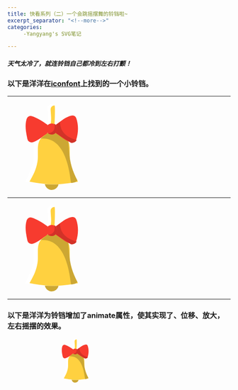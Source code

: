 ```yaml
---
title: 快看系列（二）一个会跳摇摆舞的铃铛啦~
excerpt_separator: "<!--more-->"
categories:
     -Yangyang's SVG笔记

---
```


##### 天气太冷了，就连铃铛自己都冷到左右打颤！
<!--more-->

### 以下是洋洋在[iconfont](https://www.iconfont.cn/)上找到的一个小铃铛。


***

<div>
	<svg t="1610622417194" class="icon" viewBox="0 0 1024 1024" version="1.1" xmlns="http://www.w3.org/2000/svg" p-id="4160" width="200" height="200"><path d="M556.8 63.888A44.912 44.912 0 0 0 512.016 16h-0.032A44.928 44.928 0 0 0 467.2 63.888l5.344 80.24C476.352 201.296 464 256 464 256h96s-12.352-54.8-8.528-112.032l5.328-80.08zM720 527.968A207.968 207.968 0 0 0 512.032 320H512a208 208 0 0 0-208 208v80c0 67.824-20.384 128.4-32 159.536C254.704 813.92 208 912 208 912c222.64 41.216 382.624 41.296 608 0 0 0-48.112-95.504-64-144.464-10.224-31.472-32-92.048-32-159.536v-80.032z" fill="#FFFFFF" p-id="4161"></path><path d="M590.528 943.312A80.064 80.064 0 0 1 512 1008a80.064 80.064 0 0 1-78.704-65.616" fill="#CCA733" p-id="4162"></path><path d="M556.8 63.888A44.912 44.912 0 0 0 512.016 16h-0.032A44.928 44.928 0 0 0 467.2 63.888l5.344 80.24C476.352 201.296 464 256 464 256h96s-12.352-54.8-8.528-112.032l5.328-80.08z" fill="#FFFFFF" p-id="4163"></path><path d="M544.016 272s12.416-240 0-240h-0.032A44.928 44.928 0 0 0 499.2 79.888l5.344 80.24C508.352 217.296 496 272 496 272h48.016z" fill="#FFD140" p-id="4164"></path><path d="M720 527.968A207.968 207.968 0 0 0 512.032 320H512a208 208 0 0 0-208 208v80c0 67.824-20.384 128.4-32 159.536C254.704 813.92 208 912 208 912c222.64 41.216 382.624 41.296 608 0 0 0-48.112-95.504-64-144.464-10.224-31.472-32-92.048-32-159.536v-80.032z" fill="#FFFFFF" p-id="4165"></path><path d="M720 519.968A183.92 183.92 0 0 0 536.032 336H536c-48.8 0-95.6 19.392-130.112 53.888A184.064 184.064 0 0 0 352 520V624c0 67.824-20.384 128.4-32 159.536C302.704 829.92 256 912 256 912c222.64 41.216 334.624 41.296 560 0 0 0-48.112-79.504-64-128.464-10.224-31.472-32-92.048-32-159.536v-104.032z" fill="#FFD140" p-id="4166"></path><path d="M384 416l80-64h96l144 96 9.824 117.84c7.712 130.384 41.312 228.832 94.4 331.28-7.984 17.664-34.848 26.688-72.224 30.88-19.104-146.464-67.232-537.296-352-512z" fill="#CCA733" p-id="4167"></path><path d="M464 256c-68.896-48.192-119.984-80.064-181.328-100.24a47.712 47.712 0 0 0-60.224 31.424c-22.816 74.72-9.232 148.176 8.608 233.792a48 48 0 0 0 59.76 36.72C353.072 439.744 394.272 399.12 464 352m95.504-96c70.96-49.632 112.464-91.376 181.872-106.464a46.816 46.816 0 0 1 54.96 30.48c26.496 79.184 25.712 161.552-0.032 246.688a47.648 47.648 0 0 1-56.784 32.224c-66.24-16.336-107.84-58.16-180.016-106.928" fill="#F73B2F" p-id="4168"></path><path d="M608 224l-48 32c17.712 24.304 20.08 55.28 0 96l176 112c30.592 2.224 50.656-10.224 64-32-105.744-30.384-188.56-82.16-192-208z" fill="#D23228" p-id="4169"></path><path d="M512 304m-64 0a64 64 0 1 0 128 0 64 64 0 1 0-128 0Z" fill="#F73B2F" p-id="4170"></path><path d="M473.456 355.072c78.08-13.952 74.864-67.696 71.632-105.856C543.28 227.648 576 280.784 576 304c0 35.328-28.672 64-64 64-14.464 0-51.792-10.56-38.544-12.928z" fill="#D23228" p-id="4171"></path>
	</svg>

***

<div>
	<svg t="1610622417194" class="icon" viewBox="0 0 1024 1024" version="1.1" xmlns="http://www.w3.org/2000/svg" p-id="4160" width="200" height="200"><path d="M556.8 63.888A44.912 44.912 0 0 0 512.016 16h-0.032A44.928 44.928 0 0 0 467.2 63.888l5.344 80.24C476.352 201.296 464 256 464 256h96s-12.352-54.8-8.528-112.032l5.328-80.08zM720 527.968A207.968 207.968 0 0 0 512.032 320H512a208 208 0 0 0-208 208v80c0 67.824-20.384 128.4-32 159.536C254.704 813.92 208 912 208 912c222.64 41.216 382.624 41.296 608 0 0 0-48.112-95.504-64-144.464-10.224-31.472-32-92.048-32-159.536v-80.032z" fill="#FFFFFF" p-id="4161"></path><path d="M590.528 943.312A80.064 80.064 0 0 1 512 1008a80.064 80.064 0 0 1-78.704-65.616" fill="#CCA733" p-id="4162"></path><path d="M556.8 63.888A44.912 44.912 0 0 0 512.016 16h-0.032A44.928 44.928 0 0 0 467.2 63.888l5.344 80.24C476.352 201.296 464 256 464 256h96s-12.352-54.8-8.528-112.032l5.328-80.08z" fill="#FFFFFF" p-id="4163"></path><path d="M544.016 272s12.416-240 0-240h-0.032A44.928 44.928 0 0 0 499.2 79.888l5.344 80.24C508.352 217.296 496 272 496 272h48.016z" fill="#FFD140" p-id="4164"></path><path d="M720 527.968A207.968 207.968 0 0 0 512.032 320H512a208 208 0 0 0-208 208v80c0 67.824-20.384 128.4-32 159.536C254.704 813.92 208 912 208 912c222.64 41.216 382.624 41.296 608 0 0 0-48.112-95.504-64-144.464-10.224-31.472-32-92.048-32-159.536v-80.032z" fill="#FFFFFF" p-id="4165"></path><path d="M720 519.968A183.92 183.92 0 0 0 536.032 336H536c-48.8 0-95.6 19.392-130.112 53.888A184.064 184.064 0 0 0 352 520V624c0 67.824-20.384 128.4-32 159.536C302.704 829.92 256 912 256 912c222.64 41.216 334.624 41.296 560 0 0 0-48.112-79.504-64-128.464-10.224-31.472-32-92.048-32-159.536v-104.032z" fill="#FFD140" p-id="4166"></path><path d="M384 416l80-64h96l144 96 9.824 117.84c7.712 130.384 41.312 228.832 94.4 331.28-7.984 17.664-34.848 26.688-72.224 30.88-19.104-146.464-67.232-537.296-352-512z" fill="#CCA733" p-id="4167"></path><path d="M464 256c-68.896-48.192-119.984-80.064-181.328-100.24a47.712 47.712 0 0 0-60.224 31.424c-22.816 74.72-9.232 148.176 8.608 233.792a48 48 0 0 0 59.76 36.72C353.072 439.744 394.272 399.12 464 352m95.504-96c70.96-49.632 112.464-91.376 181.872-106.464a46.816 46.816 0 0 1 54.96 30.48c26.496 79.184 25.712 161.552-0.032 246.688a47.648 47.648 0 0 1-56.784 32.224c-66.24-16.336-107.84-58.16-180.016-106.928" fill="#F73B2F" p-id="4168"></path><path d="M608 224l-48 32c17.712 24.304 20.08 55.28 0 96l176 112c30.592 2.224 50.656-10.224 64-32-105.744-30.384-188.56-82.16-192-208z" fill="#D23228" p-id="4169"></path><path d="M512 304m-64 0a64 64 0 1 0 128 0 64 64 0 1 0-128 0Z" fill="#F73B2F" p-id="4170"></path><path d="M473.456 355.072c78.08-13.952 74.864-67.696 71.632-105.856C543.28 227.648 576 280.784 576 304c0 35.328-28.672 64-64 64-14.464 0-51.792-10.56-38.544-12.928z" fill="#D23228" p-id="4171"></path></svg>

</div>

***
### 以下是洋洋为铃铛增加了animate属性，使其实现了、位移、放大，左右摇摆的效果。
	
<div>
	<svg t="1610622417194" class="icon" viewBox="0 0 1024 1024" version="1.1" xmlns="http://www.w3.org/2000/svg" p-id="4160" width="200" height="200"><path d="M556.8 63.888A44.912 44.912 0 0 0 512.016 16h-0.032A44.928 44.928 0 0 0 467.2 63.888l5.344 80.24C476.352 201.296 464 256 464 256h96s-12.352-54.8-8.528-112.032l5.328-80.08zM720 527.968A207.968 207.968 0 0 0 512.032 320H512a208 208 0 0 0-208 208v80c0 67.824-20.384 128.4-32 159.536C254.704 813.92 208 912 208 912c222.64 41.216 382.624 41.296 608 0 0 0-48.112-95.504-64-144.464-10.224-31.472-32-92.048-32-159.536v-80.032z" fill="#FFFFFF" p-id="4161"></path><path d="M590.528 943.312A80.064 80.064 0 0 1 512 1008a80.064 80.064 0 0 1-78.704-65.616" fill="#CCA733" p-id="4162"></path><path d="M556.8 63.888A44.912 44.912 0 0 0 512.016 16h-0.032A44.928 44.928 0 0 0 467.2 63.888l5.344 80.24C476.352 201.296 464 256 464 256h96s-12.352-54.8-8.528-112.032l5.328-80.08z" fill="#FFFFFF" p-id="4163"></path><path d="M544.016 272s12.416-240 0-240h-0.032A44.928 44.928 0 0 0 499.2 79.888l5.344 80.24C508.352 217.296 496 272 496 272h48.016z" fill="#FFD140" p-id="4164"></path><path d="M720 527.968A207.968 207.968 0 0 0 512.032 320H512a208 208 0 0 0-208 208v80c0 67.824-20.384 128.4-32 159.536C254.704 813.92 208 912 208 912c222.64 41.216 382.624 41.296 608 0 0 0-48.112-95.504-64-144.464-10.224-31.472-32-92.048-32-159.536v-80.032z" fill="#FFFFFF" p-id="4165"></path><path d="M720 519.968A183.92 183.92 0 0 0 536.032 336H536c-48.8 0-95.6 19.392-130.112 53.888A184.064 184.064 0 0 0 352 520V624c0 67.824-20.384 128.4-32 159.536C302.704 829.92 256 912 256 912c222.64 41.216 334.624 41.296 560 0 0 0-48.112-79.504-64-128.464-10.224-31.472-32-92.048-32-159.536v-104.032z" fill="#FFD140" p-id="4166"></path><path d="M384 416l80-64h96l144 96 9.824 117.84c7.712 130.384 41.312 228.832 94.4 331.28-7.984 17.664-34.848 26.688-72.224 30.88-19.104-146.464-67.232-537.296-352-512z" fill="#CCA733" p-id="4167"></path><path d="M464 256c-68.896-48.192-119.984-80.064-181.328-100.24a47.712 47.712 0 0 0-60.224 31.424c-22.816 74.72-9.232 148.176 8.608 233.792a48 48 0 0 0 59.76 36.72C353.072 439.744 394.272 399.12 464 352m95.504-96c70.96-49.632 112.464-91.376 181.872-106.464a46.816 46.816 0 0 1 54.96 30.48c26.496 79.184 25.712 161.552-0.032 246.688a47.648 47.648 0 0 1-56.784 32.224c-66.24-16.336-107.84-58.16-180.016-106.928" fill="#F73B2F" p-id="4168"></path><path d="M608 224l-48 32c17.712 24.304 20.08 55.28 0 96l176 112c30.592 2.224 50.656-10.224 64-32-105.744-30.384-188.56-82.16-192-208z" fill="#D23228" p-id="4169"></path><path d="M512 304m-64 0a64 64 0 1 0 128 0 64 64 0 1 0-128 0Z" fill="#F73B2F" p-id="4170"></path><path d="M473.456 355.072c78.08-13.952 74.864-67.696 71.632-105.856C543.28 227.648 576 280.784 576 304c0 35.328-28.672 64-64 64-14.464 0-51.792-10.56-38.544-12.928z" fill="#D23228" p-id="4171"></path>
	<animate attributeName="x" attributeType="XML" begin="0s" dur="6s" fill="green" from="300" to="0" /> 
    <animate attributeName="y" attributeType="XML" begin="0s" dur="6s" fill="#8080c0" from="100" to="0" /> 
    <animate attributeName="width" attributeType="XML" begin="0s" dur="6s" fill="blue" from="300" to="800" /> 
    <animate attributeName="height" attributeType="XML" begin="0s" dur="6s" fill="red" from="100" to="300" /> 
    <animatecolor attributeName="fill" attributeType="CSS" from="lime" to="red" begin="2s" dur="4s" fill="freeze" />
			<animatetransform
					  attributeName="transform"
					  attributeType="XML"
					  type="rotate"
					  from="30"
					  to="-30"
					  begin="4s"
					  dur="0.3s"
					  repeatCount="indefinite">
		</animatetransform>
	</svg>
			</div>